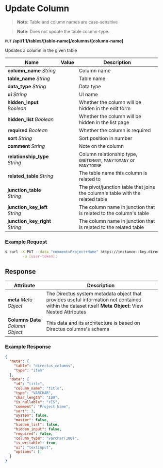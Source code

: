 # Update Column

> **Note:** Table and column names are case-sensitive

> **Note:** Does not update the table column-type.

<span class="request">`PUT` **/api/1.1/tables/[table-name]/columns/[column-name]**</span>

<span class="description">Updates a column in the given table</span>

<span class="arguments">Name</span> | Value | Description
------------------ | ----- | -----------
**column_name** _String_                    |     | Column name
**table_name** _String_                   |     | Table name
**data_type** _String_                    |     | Data type
**ui** _String_                      |     | UI name
**hidden_input** _Boolean_           |     | Whether the column will be hidden in the edit form
**hidden_list** _Boolean_            |     | Whether the column will be hidden in the list page
**required** _Boolean_               |     | Whether the column is required
**sort** _String_                    |     | Sort position in number
**comment** _String_                 |     | Note on the column
**relationship_type** _String_       |     | Column relationship type, `ONETOMANY`, `MANYTOMANY` or `MANYTOONE`
**related_table** _String_           |     | The table name this column is related to
**junction_table** _String_          |     | The pivot/junction table that joins the column's table with the related table
**junction_key_left** _String_       |     | The column name in junction that is related to the column's table
**junction_key_right** _String_      |     | The column name in junction that is related to the related table

### Example Request

```bash
$ curl -X PUT --data "comment=Project+Name" https://instance--key.directus.io/api/1.1/tables/projects/title \
        -u [user-token]:
```

## Response

<span class="attributes">Attribute</span> | Description
--------|------------
**meta** _Meta Object_ | The Directus system metadata object that provides useful information not contained within the dataset itself <a class="object">**Meta Object**: View Nested Attributes</a>
**Columns Data** _Column Object_ | <span class="custom">This data and its architecture is based on Directus columns's schema</span>

### Example Response

```json
{
  "meta": {
    "table": "directus_columns",
    "type": "item"
  },
  "data": {
    "id": "title",
    "column_name": "title",
    "type": "VARCHAR",
    "char_length": "100",
    "is_nullable": "YES",
    "comment": "Project Name",
    "sort": 3,
    "system": false,
    "master": false,
    "hidden_list": false,
    "hidden_input": false,
    "required": false,
    "column_type": "varchar(100)",
    "is_writable": true,
    "ui": "textinput",
    "options": []
  }
}
```
